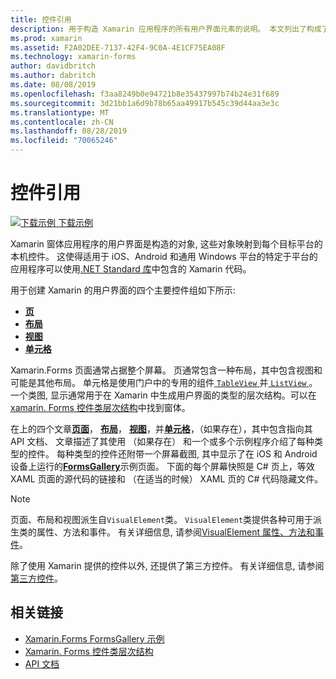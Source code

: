 ```yaml
---
title: 控件引用
description: 用于构造 Xamarin 应用程序的所有用户界面元素的说明。 本文列出了构成了 Xamarin.Forms 应用程序的用户界面的控件组。
ms.prod: xamarin
ms.assetid: F2A02DEE-7137-42F4-9C0A-4E1CF75EA08F
ms.technology: xamarin-forms
author: davidbritch
ms.author: dabritch
ms.date: 08/08/2019
ms.openlocfilehash: f3aa8249b0e94721b8e35437997b74b24e31f689
ms.sourcegitcommit: 3d21bb1a6d9b78b65aa49917b545c39d44aa3e3c
ms.translationtype: MT
ms.contentlocale: zh-CN
ms.lasthandoff: 08/28/2019
ms.locfileid: "70065246"
---
```

# <a name="controls-reference"></a>控件引用

[![下载示例](~/media/shared/download.png) 下载示例](https://docs.microsoft.com/samples/xamarin/xamarin-forms-samples/formsgallery/)

Xamarin 窗体应用程序的用户界面是构造的对象, 这些对象映射到每个目标平台的本机控件。 这使得适用于 iOS、Android 和通用 Windows 平台的特定于平台的应用程序可以使用[.NET Standard 库](~/cross-platform/app-fundamentals/net-standard.md)中包含的 Xamarin 代码。

用于创建 Xamarin 的用户界面的四个主要控件组如下所示:

- [**页**](pages.md)
- [**布局**](layouts.md)
- [**视图**](views.md)
- [**单元格**](cells.md)

Xamarin.Forms 页面通常占据整个屏幕。 页通常包含一种布局，其中包含视图和可能是其他布局。 单元格是使用门户中的专用的组件[ `TableView` ](views.md#tableView)并[ `ListView` ](views.md#listView)。 一个类图, 显示通常用于在 Xamarin 中生成用户界面的类型的层次结构。可以在[xamarin. Forms 控件类层次结构](~/xamarin-forms/internals/class-hierarchy.md)中找到窗体。

在上的四个文章[**页面**](pages.md)， [**布局**](layouts.md)， [**视图**](views.md)，并[**单元格**](cells.md)，（如果存在），其中包含指向其 API 文档、 文章描述了其使用 （如果存在） 和一个或多个示例程序介绍了每种类型的控件。 每种类型的控件还附带一个屏幕截图, 其中显示了在 iOS 和 Android 设备上运行的[**FormsGallery**](https://docs.microsoft.com/samples/xamarin/xamarin-forms-samples/formsgallery)示例页面。 下面的每个屏幕快照是 C# 页上，等效 XAML 页面的源代码的链接和 （在适当的时候） XAML 页的 C# 代码隐藏文件。

> [!NOTE]
> 页面、布局和视图派生自`VisualElement`类。 `VisualElement`类提供各种可用于派生类的属性、方法和事件。 有关详细信息, 请参阅[VisualElement 属性、方法和事件](common-properties.md)。

除了使用 Xamarin 提供的控件以外, 还提供了第三方控件。 有关详细信息, 请参阅[第三方控件](thirdparty.md)。

## <a name="related-links"></a>相关链接

- [Xamarin.Forms FormsGallery 示例](https://docs.microsoft.com/samples/xamarin/xamarin-forms-samples/formsgallery)
- [Xamarin. Forms 控件类层次结构](~/xamarin-forms/internals/class-hierarchy.md)
- [API 文档](https://docs.microsoft.com/dotnet/api/xamarin.forms?view=xamarin-forms)
